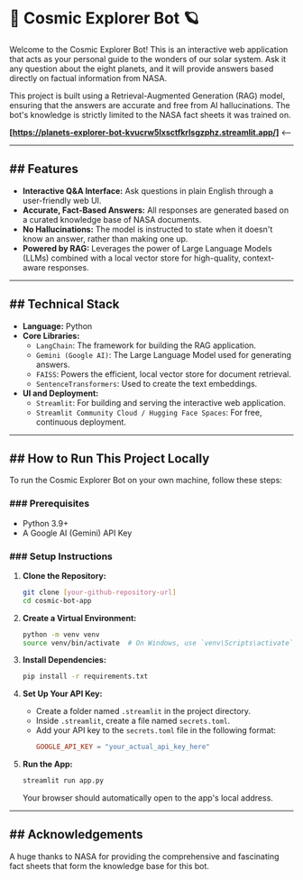 # 🚀 Cosmic Explorer Bot 🪐

Welcome to the Cosmic Explorer Bot! This is an interactive web application that acts as your personal guide to the wonders of our solar system. Ask it any question about the eight planets, and it will provide answers based directly on factual information from NASA.

This project is built using a Retrieval-Augmented Generation (RAG) model, ensuring that the answers are accurate and free from AI hallucinations. The bot's knowledge is strictly limited to the NASA fact sheets it was trained on.

**[https://planets-explorer-bot-kvucrw5lxsctfkrlsgzphz.streamlit.app/]** &lt;-- 



---

## ## Features

* **Interactive Q&A Interface:** Ask questions in plain English through a user-friendly web UI.
* **Accurate, Fact-Based Answers:** All responses are generated based on a curated knowledge base of NASA documents.
* **No Hallucinations:** The model is instructed to state when it doesn't know an answer, rather than making one up.
* **Powered by RAG:** Leverages the power of Large Language Models (LLMs) combined with a local vector store for high-quality, context-aware responses.

---

## ## Technical Stack

* **Language:** Python
* **Core Libraries:**
    * `LangChain`: The framework for building the RAG application.
    * `Gemini (Google AI)`: The Large Language Model used for generating answers.
    * `FAISS`: Powers the efficient, local vector store for document retrieval.
    * `SentenceTransformers`: Used to create the text embeddings.
* **UI and Deployment:**
    * `Streamlit`: For building and serving the interactive web application.
    * `Streamlit Community Cloud / Hugging Face Spaces`: For free, continuous deployment.

---

## ## How to Run This Project Locally

To run the Cosmic Explorer Bot on your own machine, follow these steps:

### ### Prerequisites

* Python 3.9+
* A Google AI (Gemini) API Key

### ### Setup Instructions

1.  **Clone the Repository:**
    ```bash
    git clone [your-github-repository-url]
    cd cosmic-bot-app
    ```

2.  **Create a Virtual Environment:**
    ```bash
    python -m venv venv
    source venv/bin/activate  # On Windows, use `venv\Scripts\activate`
    ```

3.  **Install Dependencies:**
    ```bash
    pip install -r requirements.txt
    ```

4.  **Set Up Your API Key:**
    * Create a folder named `.streamlit` in the project directory.
    * Inside `.streamlit`, create a file named `secrets.toml`.
    * Add your API key to the `secrets.toml` file in the following format:
        ```toml
        GOOGLE_API_KEY = "your_actual_api_key_here"
        ```

5.  **Run the App:**
    ```bash
    streamlit run app.py
    ```
    Your browser should automatically open to the app's local address.

---

## ## Acknowledgements

A huge thanks to NASA for providing the comprehensive and fascinating fact sheets that form the knowledge base for this bot.
